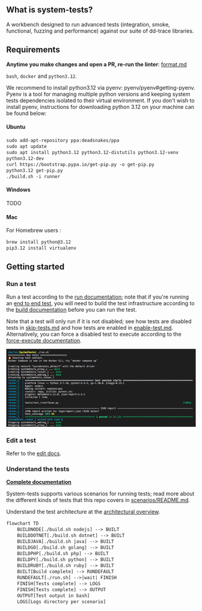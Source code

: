## What is system-tests?

A workbench designed to run advanced tests (integration, smoke, functional, fuzzing and performance) against our suite of dd-trace libraries.

## Requirements

**Anytime you make changes and open a PR, re-run the linter**: [format.md](docs/edit/format.md)

`bash`, `docker` and `python3.12`.

We recommend to install python3.12 via pyenv: pyenv/pyenv#getting-pyenv. Pyenv is a tool for managing multiple python versions and keeping system tests dependencies isolated to their virtual environment. If you don't wish to install pyenv, instructions for downloading python 3.12 on your machine can be found below:

#### Ubuntu

```
sudo add-apt-repository ppa:deadsnakes/ppa
sudo apt update
sudo apt install python3.12 python3.12-distutils python3.12-venv python3.12-dev
curl https://bootstrap.pypa.io/get-pip.py -o get-pip.py
python3.12 get-pip.py
./build.sh -i runner
```

#### Windows

TODO

#### Mac

For Homebrew users :

```
brew install python@3.12
pip3.12 install virtualenv
```

## Getting started

### Run a test

Run a test according to the [run documentation](docs/execute/run.md); note that if you're running an [end to end test](docs/scenarios/README.md#end-to-end-scenarios), you will need to build the test infrastructure according to the [build documentation](docs/execute/build.md) before you can run the test.

Note that a test will only run if it is not disabled; see how tests are disabled tests in [skip-tests.md](docs/edit/skip-tests.md) and how tests are enabled in [enable-test.md](docs/edit/enable-test.md). Alternatively, you can force a disabled test to execute according to the [force-execute documentation](docs/execute/force-execute.md).

![Output on success](./utils/assets/output.png?raw=true)

### Edit a test

Refer to the [edit docs](docs/edit/README.md).

### Understand the tests

**[Complete documentation](https://github.com/DataDog/system-tests/blob/main/docs)**

System-tests supports various scenarios for running tests; read more about the different kinds of tests that this repo covers in [scenarios/README.md](scenarios/README.md).

Understand the test architecture at the [architectural overview](https://github.com/DataDog/system-tests/blob/main/docs/architecture/overview.md).

```mermaid
flowchart TD
    BUILDNODE[./build.sh nodejs] --> BUILT
    BUILDDOTNET[./build.sh dotnet] --> BUILT
    BUILDJAVA[./build.sh java] --> BUILT
    BUILDGO[./build.sh golang] --> BUILT
    BUILDPHP[./build.sh php] --> BUILT
    BUILDPY[./build.sh python] --> BUILT
    BUILDRUBY[./build.sh ruby] --> BUILT
    BUILT[Build complete] --> RUNDEFAULT
    RUNDEFAULT[./run.sh] -->|wait| FINISH
    FINISH[Tests complete] --> LOGS
    FINISH[Tests complete] --> OUTPUT
    OUTPUT[Test output in bash]
    LOGS[Logs directory per scenario]
```
